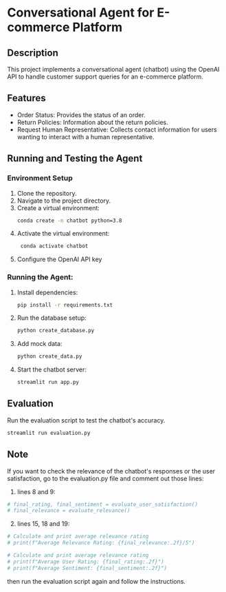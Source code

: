 # Conversational Agent for E-commerce Platform

## Description
This project implements a conversational agent (chatbot) using the OpenAI API to handle customer support queries for an e-commerce platform.

## Features
- Order Status: Provides the status of an order.
- Return Policies: Information about the return policies.
- Request Human Representative: Collects contact information for users wanting to interact with a human representative.

## Running and Testing the Agent


### Environment Setup
1. Clone the repository.
2. Navigate to the project directory.
3. Create a virtual environment:
   ```bash
   conda create -n chatbot python=3.8
   ```
4. Activate the virtual environment:
   ```bash
    conda activate chatbot
    ```
5. Configure the OpenAI API key
   

### Running the Agent:
1. Install dependencies:
   ```bash
   pip install -r requirements.txt
   ```
2. Run the database setup:
   ```bash
   python create_database.py
   ```
3. Add mock data:
   ```bash
   python create_data.py
   ```
4. Start the chatbot server:
   ```bash
   streamlit run app.py
   ```


## Evaluation
Run the evaluation script to test the chatbot's accuracy.
   ```bash
   streamlit run evaluation.py
   ```

## Note
If you want to check the relevance of the chatbot's responses or the user satisfaction, go to the evaluation.py file and comment out those lines: <br>
1) lines 8 and 9:
```python
# final_rating, final_sentiment = evaluate_user_satisfaction()
# final_relevance = evaluate_relevance()
```

2) lines 15, 18 and 19:
```python
# Calculate and print average relevance rating
# print(f"Average Relevance Rating: {final_relevance:.2f}/5")

# Calculate and print average relevance rating
# print(f"Average User Rating: {final_rating:.2f}")
# print(f"Average Sentiment: {final_sentiment:.2f}")
```

then run the evaluation script again and follow the instructions.